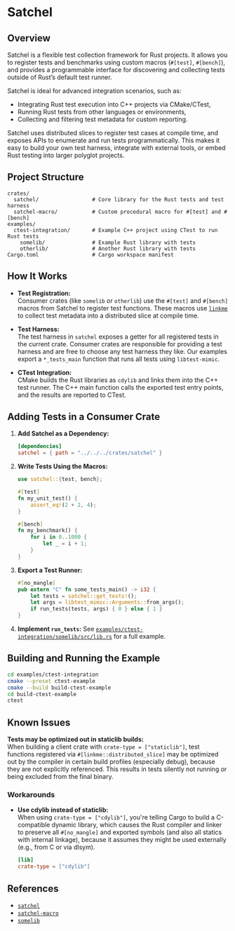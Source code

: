 # Satchel

## Overview

Satchel is a flexible test collection framework for Rust projects. It allows you to register tests and benchmarks using custom macros (`#[test]`, `#[bench]`), and provides a programmable interface for discovering and collecting tests outside of Rust’s default test runner.

Satchel is ideal for advanced integration scenarios, such as:
- Integrating Rust test execution into C++ projects via CMake/CTest,
- Running Rust tests from other languages or environments,
- Collecting and filtering test metadata for custom reporting.

Satchel uses distributed slices to register test cases at compile time, and exposes APIs to enumerate and run tests programmatically. This makes it easy to build your own test harness, integrate with external tools, or embed Rust testing into larger polyglot projects.

## Project Structure

```plaintext
crates/
  satchel/                 # Core library for the Rust tests and test harness
  satchel-macro/           # Custom procedural macro for #[test] and #[bench]
examples/
  ctest-integration/       # Example C++ project using CTest to run Rust tests
    somelib/               # Example Rust library with tests
    otherlib/              # Another Rust library with tests
Cargo.toml                 # Cargo workspace manifest
```

## How It Works

- **Test Registration:**  
  Consumer crates (like `somelib` or `otherlib`) use the `#[test]` and `#[bench]` macros from Satchel to register test functions. These macros use [`linkme`](https://crates.io/crates/linkme) to collect test metadata into a distributed slice at compile time.

- **Test Harness:**  
  The test harness in `satchel` exposes a getter for all registered tests in the current crate.
  Consumer crates are responsible for providing a test harness and are free to choose any test harness they like.
  Our examples export a `*_tests_main` function that runs all tests using `libtest-mimic`.

- **CTest Integration:**  
  CMake builds the Rust libraries as `cdylib` and links them into the C++ test runner. The C++ main function calls the exported test entry points, and the results are reported to CTest.

## Adding Tests in a Consumer Crate

1. **Add Satchel as a Dependency:**
    ```toml
    [dependencies]
    satchel = { path = "../../../crates/satchel" }
    ```

2. **Write Tests Using the Macros:**
    ```rust
    use satchel::{test, bench};

    #[test]
    fn my_unit_test() {
        assert_eq!(2 + 2, 4);
    }

    #[bench]
    fn my_benchmark() {
        for i in 0..1000 {
            let _ = i + 1;
        }
    }
    ```

3. **Export a Test Runner:**
    ```rust
    #[no_mangle]
    pub extern "C" fn some_tests_main() -> i32 {
        let tests = satchel::get_tests!();
        let args = libtest_mimic::Arguments::from_args();
        if run_tests(tests, args) { 0 } else { 1 }
    }
    ```

4. **Implement `run_tests`:**
    See [`examples/ctest-integration/somelib/src/lib.rs`](examples/ctest-integration/somelib/src/lib.rs) for a full example.

## Building and Running the Example

```bash
cd examples/ctest-integration
cmake --preset ctest-example
cmake --build build-ctest-example
cd build-ctest-example
ctest
```

## Known Issues

**Tests may be optimized out in staticlib builds:**  
When building a client crate with `crate-type = ["staticlib"]`, test functions registered via `#[linkme::distributed_slice]` may be optimized out by the compiler in certain build profiles (especially debug), because they are not explicitly referenced. This results in tests silently not running or being excluded from the final binary.

### Workarounds

- **Use cdylib instead of staticlib:**  
  When using `crate-type = ["cdylib"]`, you're telling Cargo to build a C-compatible dynamic library, which causes the Rust compiler and linker to preserve all `#[no_mangle]` and exported symbols (and also all statics with internal linkage), because it assumes they might be used externally (e.g., from C or via dlsym).

    ```toml
    [lib]
    crate-type = ["cdylib"]
    ```

## References

- [`satchel`](crates/satchel/src/lib.rs)
- [`satchel-macro`](crates/satchel-macro/src/lib.rs)
- [`somelib`](examples/ctest-integration/somelib/src/lib.rs)
